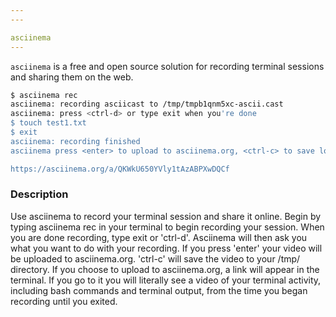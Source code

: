 ```yaml
---
---

asciinema
---
```

`asciinema` is a free and open source solution for recording terminal sessions and sharing them on the web.

~~~ bash
$ asciinema rec
asciinema: recording asciicast to /tmp/tmpb1qnm5xc-ascii.cast
asciinema: press <ctrl-d> or type exit when you're done
$ touch test1.txt 
$ exit
asciinema: recording finished
asciinema press <enter> to upload to asciinema.org, <ctrl-c> to save locally

https://asciinema.org/a/QKWkU650YVly1tAzABPXwDQCf
~~~

<!--more-->

### Description

Use asciinema to record your terminal session and share it online. Begin by typing asciinema rec in your terminal to begin recording your session. When you are done recording, type exit or 'ctrl-d'. Asciinema will then ask you what you want to do with your recording. If you press 'enter' your video will be uploaded to asciinema.org. 'ctrl-c' will save the video to your /tmp/ directory. If you choose to upload to asciinema.org, a link will appear in the terminal. If you go to it you will literally see a video of your terminal activity, including bash commands and terminal output, from the time you began recording until you exited.


